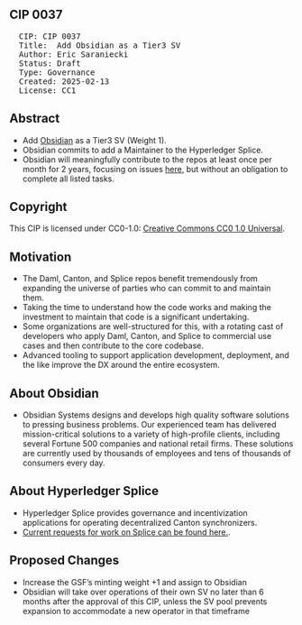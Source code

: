 ## CIP 0037

<pre>
  CIP: CIP 0037
  Title:  Add Obsidian as a Tier3 SV 
  Author: Eric Saraniecki <eric@digitalasset.com>
  Status: Draft 
  Type: Governance 
  Created: 2025-02-13
  License: CC1
</pre>

## Abstract

* Add [Obsidian](http://obsidian.systems) as a Tier3 SV (Weight 1).
* Obsidian commits to add a Maintainer to the Hyperledger Splice.
* Obsidian will meaningfully contribute to the repos at least once per month for 2 years, focusing on issues [here](https://github.com/hyperledger-labs/splice/issues), but without an obligation to complete all listed tasks.



## Copyright

This CIP is licensed under CC0-1.0: [Creative Commons CC0 1.0 Universal](https://creativecommons.org/publicdomain/zero/1.0/).


## Motivation

* The Daml, Canton, and Splice repos benefit tremendously from expanding the universe of parties who can commit to and maintain them.
* Taking the time to understand how the code works and making the investment to maintain that code is a significant undertaking.
* Some organizations are well-structured for this, with a rotating cast of developers who apply Daml, Canton, and Splice to commercial use cases and then contribute to the core codebase.
* Advanced tooling to support application development, deployment, and the like improve the DX around the entire ecosystem.

## About Obsidian

* Obsidian Systems designs and develops high quality software solutions to pressing business problems. Our experienced team has delivered mission-critical solutions to a variety of high-profile clients, including several Fortune 500 companies and national retail firms. These solutions are currently used by thousands of employees and tens of thousands of consumers every day.

## About Hyperledger Splice

* Hyperledger Splice provides governance and incentivization applications for operating decentralized Canton synchronizers.
* [Current requests for work on Splice can be found here.](https://github.com/hyperledger-labs/splice/issues).



## Proposed Changes 

* Increase the GSF’s minting weight +1 and assign to Obsidian
* Obsidian will take over operations of their own SV no later than 6 months after the approval of this CIP, unless the SV pool prevents expansion to accommodate a new operator in that timeframe

